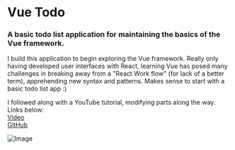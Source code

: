 # Vue Todo

### A basic todo list application for maintaining the basics of the Vue framework.

I build this application to begin exploring the Vue framework. Really only having developed user interfaces with React, learning Vue has posed many challenges in breaking away from a "React Work flow" (for lack of a better term), apprehending new syntax and patterns. Makes sense to start with a basic todo list app :)

I followed along with a YouTube tutorial, modifying parts along the way. Links below:  
[Video](https://www.youtube.com/watch?v=KTFH4P8unUQ&t=621s)  
[GitHub](https://github.com/johnkomarnicki/vue-3-crash-course/tree/main)

![Image](https://github.com/kevindmorris/vue-todo/assets/132013488/5ff78e49-8334-4d79-aff0-ac53d7f6232f)
